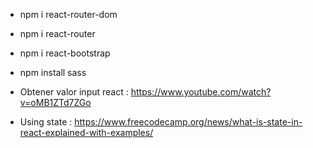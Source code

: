 
* npm i react-router-dom
* npm i react-router
* npm i react-bootstrap
* npm install sass

* Obtener valor input react : https://www.youtube.com/watch?v=oMB1ZTd7ZGo
* Using state : https://www.freecodecamp.org/news/what-is-state-in-react-explained-with-examples/
